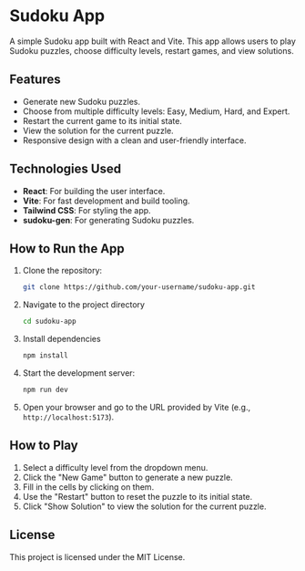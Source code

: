 # Sudoku App

A simple Sudoku app built with React and Vite. This app allows users to play Sudoku puzzles, choose difficulty levels, restart games, and view solutions.

## Features

- Generate new Sudoku puzzles.
- Choose from multiple difficulty levels: Easy, Medium, Hard, and Expert.
- Restart the current game to its initial state.
- View the solution for the current puzzle.
- Responsive design with a clean and user-friendly interface.

## Technologies Used

- **React**: For building the user interface.
- **Vite**: For fast development and build tooling.
- **Tailwind CSS**: For styling the app.
- **sudoku-gen**: For generating Sudoku puzzles.

## How to Run the App

1. Clone the repository:
   ```bash
   git clone https://github.com/your-username/sudoku-app.git

2. Navigate to the project directory
   ```bash
   cd sudoku-app    

3. Install dependencies
   ```bash
   npm install

4. Start the development server:
   ```bash
   npm run dev

5. Open your browser and go to the URL provided by Vite (e.g., `http://localhost:5173`).

## How to Play

1. Select a difficulty level from the dropdown menu.
2. Click the "New Game" button to generate a new puzzle.
3. Fill in the cells by clicking on them.
4. Use the "Restart" button to reset the puzzle to its initial state.
5. Click "Show Solution" to view the solution for the current puzzle.

## License

This project is licensed under the MIT License.